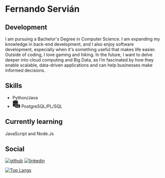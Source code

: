 # Fernando Servián
## Development
I am pursuing a Bachelor's Degree in Computer Science. I am expanding my knowledge in back-end development, and I also enjoy software development, especially when it's something useful that makes life easier. Outside of coding, I love gaming and hiking. 
In the future, I want to delve deeper into cloud computing and Big Data, as I’m fascinated by how they enable scalable, data-driven applications and can help businesses make informed decisions.

## Skills 
- Python/Java
- <img src='https://github.com/Naidess/Naidess/blob/main/servidor-sql.png' alt='SQL' height ='25' width='25'> PostgreSQL/PL/SQL

## Currently learning
 JavaScript and Node.Js 

## Social
[<img src='https://cdn.jsdelivr.net/npm/simple-icons@3.0.1/icons/github.svg' alt='github' height='40'>](https://github.com/Naidess)  [<img src='https://cdn.jsdelivr.net/npm/simple-icons@3.0.1/icons/linkedin.svg' alt='linkedin' height='40'>](https://www.linkedin.com/in/fernando-servián-026292308/)  



[![Top Langs](https://github-readme-stats.vercel.app/api/top-langs/?username=Naidess)](https://github.com/anuraghazra/github-readme-stats)
